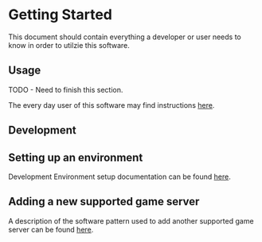 # Getting Started

This document should contain everything a developer or user needs to know in order to utilzie this
software.

## Usage

TODO - Need to finish this section.

The every day user of this software may find instructions [here](./usage.md).

## Development

## Setting up an environment

Development Environment setup documentation can be found [here](./developer.md).

## Adding a new supported game server

A description of the software pattern used to add another supported game server can be found [here](./developer-add-game-server.md).
